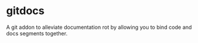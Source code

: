 # gitdocs
A git addon to alleviate documentation rot by allowing you to bind code and docs segments together.
